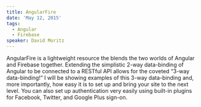 ```yaml
---
title: AngularFire
date: 'May 12, 2015'
tags:
  - Angular
  - Firebase
speaker: David Moritz
---
```


AngularFire is a lightweight resource the blends the two worlds of Angular and
Firebase together. Extending the simplistic 2-way data-binding of Angular to be
connected to a RESTful API allows for the coveted “3-way data-binding!” I will
be showing examples of this 3-way data-binding and, more importantly, how easy
it is to set up and bring your site to the next level. You can also set up
authentication very easily using built-in plugins for Facebook, Twitter, and
Google Plus sign-on.

